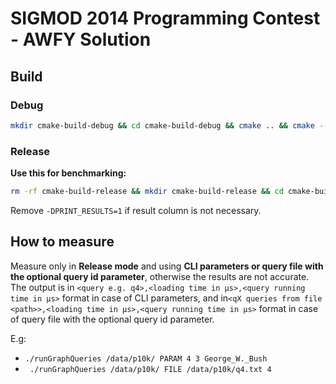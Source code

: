 # SIGMOD 2014 Programming Contest - AWFY Solution

## Build

### Debug

```bash
mkdir cmake-build-debug && cd cmake-build-debug && cmake .. && cmake --build . --parallel
```

### Release

**Use this for benchmarking:**

```bash
rm -rf cmake-build-release && mkdir cmake-build-release && cd cmake-build-release && cmake .. -DCMAKE_BUILD_TYPE=Release -DPRINT_RESULTS=1 && cmake --build . --parallel
```

Remove `-DPRINT_RESULTS=1` if result column is not necessary.

## How to measure
Measure only in **Release mode** and using **CLI parameters or query file with the optional query id parameter**, otherwise the results are not accurate. The output is in `<query e.g. q4>,<loading time in μs>,<query running time in μs>` format in case of CLI parameters, and in`<qX queries from file <path>>,<loading time in μs>,<query running time in μs>` format in case of query file with the optional query id parameter.

E.g:
 * `./runGraphQueries /data/p10k/ PARAM 4 3 George_W._Bush`
 * ` ./runGraphQueries /data/p10k/ FILE /data/p10k/q4.txt 4`
